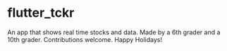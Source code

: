# flutter_tckr

An app that shows real time stocks and data. Made by a 6th grader and a 10th grader.
Contributions welcome. Happy Holidays! 
